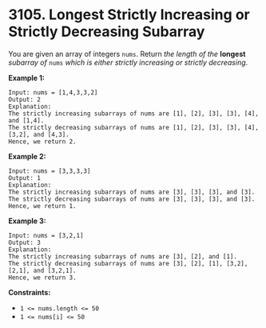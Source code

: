 # 3105. Longest Strictly Increasing or Strictly Decreasing Subarray
You are given an array of integers `nums`. Return *the length of the* **longest** *subarray of* `nums` *which is either strictly increasing or strictly decreasing*.

**Example 1:**
```
Input: nums = [1,4,3,3,2]
Output: 2
Explanation:
The strictly increasing subarrays of nums are [1], [2], [3], [3], [4], and [1,4].
The strictly decreasing subarrays of nums are [1], [2], [3], [3], [4], [3,2], and [4,3].
Hence, we return 2.
```

**Example 2:**
```
Input: nums = [3,3,3,3]
Output: 1
Explanation:
The strictly increasing subarrays of nums are [3], [3], [3], and [3].
The strictly decreasing subarrays of nums are [3], [3], [3], and [3].
Hence, we return 1.
```

**Example 3:**
```
Input: nums = [3,2,1]
Output: 3
Explanation:
The strictly increasing subarrays of nums are [3], [2], and [1].
The strictly decreasing subarrays of nums are [3], [2], [1], [3,2], [2,1], and [3,2,1].
Hence, we return 3.
```

**Constraints:**
- `1 <= nums.length <= 50`
- `1 <= nums[i] <= 50`

